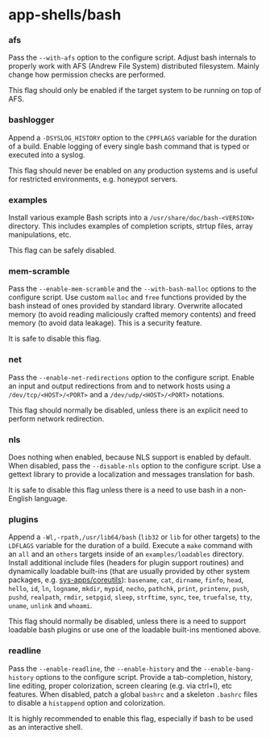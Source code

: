 # app-shells/bash

### afs
Pass the `--with-afs` option to the configure script. Adjust bash internals to properly work with AFS (Andrew File System) distributed filesystem. Mainly change how permission checks are performed.

This flag should only be enabled if the target system to be running on top of AFS.

### bashlogger
Append a `-DSYSLOG_HISTORY` option to the `CPPFLAGS` variable for the duration of a build. Enable logging of every single bash command that is typed or executed into a syslog.

This flag should never be enabled on any production systems and is useful for restricted environments, e.g. honeypot servers.

### examples
Install various example Bash scripts into a `/usr/share/doc/bash-<VERSION>` directory. This includes examples of completion scripts, strtup files, array manipulations, etc.

This flag can be safely disabled.

### mem-scramble
Pass the `--enable-mem-scramble` and the `--with-bash-malloc` options to the configure script. Use custom `malloc` and `free` functions provided by the bash instead of ones provided by standard library. Overwrite allocated memory (to avoid reading maliciously crafted memory contents) and freed memory (to avoid data leakage). This is a security feature.

It is safe to disable this flag.

### net
Pass the `--enable-net-redirections` option to the configure script. Enable an input and output redirections from and to network hosts using a `/dev/tcp/<HOST>/<PORT>` and a `/dev/udp/<HOST>/<PORT>` notations.

This flag should normally be disabled, unless there is an explicit need to perform network redirection.

### nls
Does nothing when enabled, because NLS support is enabled by default. When disabled, pass the `--disable-nls` option to the configure script. Use a gettext library to provide a localization and messages translation for bash.

It is safe to disable this flag unless there is a need to use bash in a non-English language.

### plugins
Append a `-Wl,-rpath,/usr/lib64/bash` (`lib32` or `lib` for other targets) to the `LDFLAGS` variable for the duration of a build. Execute a `make` command with an `all` and an `others` targets inside of an `examples/loadables` directory. Install additional include files (headers for plugin support routines) and dynamically loadable built-ins (that are usually provided by other system packages, e.g. [sys-apps/coreutils](../sys-apps/coreutils.md)): `basename`, `cat`, `dirname`, `finfo`, `head`, `hello`, `id`, `ln`, `logname`, `mkdir`, `mypid`, `necho`, `pathchk`, `print`, `printenv`, `push`, `pushd`, `realpath`, `rmdir`, `setpgid`, `sleep`, `strftime`, `sync`, `tee`, `truefalse`, `tty`, `uname`, `unlink` and `whoami`.

This flag should normally be disabled, unless there is a need to support loadable bash plugins or use one of the loadable built-ins mentioned above.

### readline
Pass the `--enable-readline`, the `--enable-history` and the `--enable-bang-history` options to the configure script. Provide a tab-completion, history, line editing, proper colorization, screen clearing (e.g. via ctrl+l), etc features. When disabled, patch a global `bashrc` and a skeleton `.bashrc` files to disable a `histappend` option and colorization.

It is highly recommended to enable this flag, especially if bash to be used as an interactive shell.
